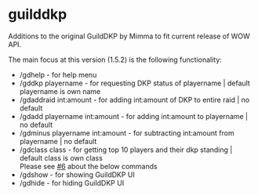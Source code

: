 # guilddkp
Additions to the original GuildDKP  by Mimma to fit current release of WOW API.

The main focus at this version (1.5.2) is the following functionality:  
  
* /gdhelp                               - for help menu
* /gddkp playername                     - for requesting DKP status of playername | default playername is own name
* /gdaddraid int:amount                 - for adding int:amount of DKP to entire raid | no default
* /gdadd playername int:amount          - for adding int:amount to playername | no default
* /gdminus playername int:amount        - for subtracting int:amount from playername | no default
* /gdclass class                        - for getting top 10 players and their dkp standing | default class is own class  
Please see [#6](https://github.com/CasperGN/guilddkp/issues/6) about the below commands
* /gdshow                               - for showing GuildDKP UI
* /gdhide                               - for hiding GuildDKP UI
